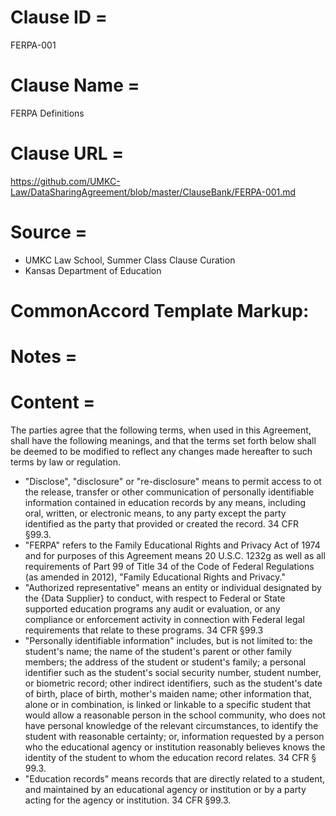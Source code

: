 # Clause ID = 
FERPA-001

# Clause Name = 
FERPA Definitions
# Clause URL = 
https://github.com/UMKC-Law/DataSharingAgreement/blob/master/ClauseBank/FERPA-001.md
# Source = 
* UMKC Law School, Summer Class Clause Curation
* Kansas Department of Education 

# CommonAccord Template Markup:   

# Notes = 

# Content = 
The parties agree that the following terms, when used in this Agreement, shall have the following meanings, and that the terms set forth below shall be deemed to be modified to reflect any changes made hereafter to such terms by law or regulation.
* "Disclose", "disclosure" or "re-disclosure" means to permit access to ot the release, transfer or other communication of personally identifiable information contained in education records by any means, including oral, written, or electronic means, to any party except the party identified as the party that provided or created the record. 34 CFR §99.3.
* "FERPA" refers to the Family Educational Rights and Privacy Act of 1974 and for purposes of this Agreement means 20 U.S.C. 1232g as well as all requirements of Part 99 of Title 34 of the Code of Federal Regulations (as amended in 2012), "Family Educational Rights and Privacy."
* "Authorized representative" means an entity or individual designated by the {Data Supplier} to conduct, with respect to Federal or State supported education programs any audit or evaluation, or any compliance or enforcement activity in connection with Federal legal requirements that relate to these programs. 34 CFR §99.3
* "Personally identifiable information" includes, but is not limited to: the student's name; the name of the student's parent or other family members; the address of the student or student's family; a personal identifier such as the student's social security number, student number, or biometric record; other indirect identifiers, such as the student's date of birth, place of birth, mother's maiden name; other information that, alone or in combination, is linked or linkable to a specific student that would allow a reasonable person in the school community, who does not have personal knowledge of the relevant circumstances, to identify the student with reasonable certainty; or, information requested by a person who the educational agency or institution reasonably believes knows the identity of the student to whom the education record relates. 34 CFR § 99.3.
* "Education records" means records that are directly related to a student, and maintained by an educational agency or institution or by a party acting for the agency or institution. 34 CFR §99.3.
